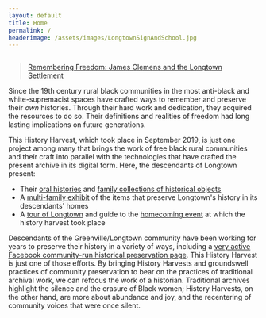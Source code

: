 ```yaml
---
layout: default
title: Home
permalink: /
headerimage: /assets/images/LongtownSignAndSchool.jpg
---
```


<div style="float:right;" class="fb-page" data-href="https://www.facebook.com/Remembering-Freedom-James-Clemens-and-the-Longtown-Settlement-170627093017850" data-tabs="timeline" data-width="500" data-height="750" data-small-header="true" data-adapt-container-width="true" data-hide-cover="false" data-show-facepile="false"><blockquote cite="https://www.facebook.com/Remembering-Freedom-James-Clemens-and-the-Longtown-Settlement-170627093017850" class="fb-xfbml-parse-ignore"><a href="https://www.facebook.com/Remembering-Freedom-James-Clemens-and-the-Longtown-Settlement-170627093017850">Remembering Freedom: James Clemens and the Longtown Settlement</a></blockquote></div>

Since the 19th century rural black communities in the most anti-black and white-supremacist spaces have crafted ways to remember and preserve their *own* histories. Through their hard work and dedication, they acquired the resources to do so. Their definitions and realities of freedom had long lasting implications on future generations. 

This History Harvest, which took place in September 2019, is just one project among many that brings the work of free black rural communities and their craft into parallel with the technologies that have crafted the present archive in its digital form. Here, the descendants of Longtown present:

- Their [oral histories](/descendants) and [family collections of historical objects](/descendants)
- A [multi-family exhibit](/items) of the items that preserve Longtown's history in its descendants' homes
- A [tour of Longtown](/event) and guide to the [homecoming event](/event) at which the history harvest took place

Descendants of the Greenville/Longtown community have been working for years to preserve their history in a variety of ways, including a [very active Facebook community-run historical preservation page](https://www.facebook.com/Remembering-Freedom-James-Clemens-and-the-Longtown-Settlement-170627093017850/). This History Harvest is just one of those efforts. By bringing History Harvests and groundswell practices of community preservation to bear on the practices of traditional archival work, we can refocus the work of a historian. Traditional archives highlight the silence and the erasure of Black women; History Harvests, on the other hand, are more about abundance and joy, and the recentering of community voices that were once silent.